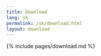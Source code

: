 ```yaml
---
title: Download
lang: sk
permalink: /sk/download.html
layout: download
---
```


{% include pages/download.md %}
